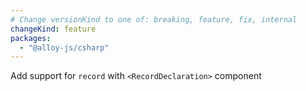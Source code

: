 ```yaml
---
# Change versionKind to one of: breaking, feature, fix, internal
changeKind: feature
packages:
  - "@alloy-js/csharp"
---
```


Add support for `record` with `<RecordDeclaration>` component
